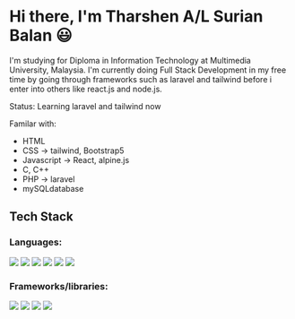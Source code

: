 <h1>Hi there, I'm Tharshen A/L Surian Balan 😃</h1>

I'm studying for Diploma in Information Technology at Multimedia University, Malaysia. 
I'm currently doing Full Stack Development in my free time by going through frameworks such as laravel and tailwind before i enter into others like react.js and node.js.  

Status: Learning laravel and tailwind now
  
 Familar with:
  - HTML
  - CSS -> tailwind, Bootstrap5
  - Javascript -> React, alpine.js
  - C, C++
  - PHP -> laravel 
  - mySQLdatabase 
  

<h2>Tech Stack</h2>

<h3>Languages: </h3>

<img src="https://img.shields.io/badge/c-%2300599C.svg?style=for-the-badge&logo=c&logoColor=white"> <img src="https://img.shields.io/badge/c++-%2300599C.svg?style=for-the-badge&logo=c%2B%2B&logoColor=white"> <img src="https://img.shields.io/badge/html5-%23E34F26.svg?&style=for-the-badge&logo=html5&logoColor=white" /> <img src="https://img.shields.io/badge/css3-%231572B6.svg?&style=for-the-badge&logo=css3&logoColor=white" /> <img src="https://img.shields.io/badge/javascript-%23F7DF1E.svg?&style=for-the-badge&logo=javascript&logoColor=black" /> <img src="https://img.shields.io/badge/php-%23777BB4.svg?style=for-the-badge&logo=php&logoColor=white">   

<h3>Frameworks/libraries: </h3>

<img src="https://img.shields.io/badge/react-%2361DAFB.svg?&style=for-the-badge&logo=react&logoColor=black" /> <img src="https://img.shields.io/badge/tailwind%20css-%2338B2AC.svg?&style=for-the-badge&logo=tailwind%20css&logoColor=white" /> <img src="https://img.shields.io/badge/bootstrap-%237952B3.svg?&style=for-the-badge&logo=bootstrap&logoColor=white" /> <img src="https://img.shields.io/badge/mysql-%234479A1.svg?&style=for-the-badge&logo=mysql&logoColor=white" />     <img src=""> <img src="">

<!---
Tharshen2124/Tharshen2124 is a ✨ special ✨ repository because its `README.md` (this file) appears on your GitHub profile.
You can click the Preview link to take a look at your changes.
--->
